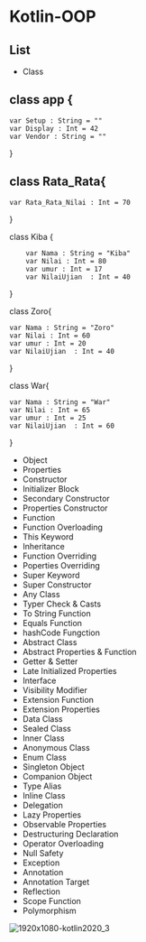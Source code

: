 # Kotlin-OOP

## List

- Class


## class app {

    var Setup : String = ""
    var Display : Int = 42
    var Vendor : String = ""


}

## class Rata_Rata{

    var Rata_Rata_Nilai : Int = 70
}



class Kiba {

        var Nama : String = "Kiba"
        var Nilai : Int = 80
        var umur : Int = 17
        var NilaiUjian  : Int = 40


}

class Zoro{

    var Nama : String = "Zoro"
    var Nilai : Int = 60
    var umur : Int = 20
    var NilaiUjian  : Int = 40
}


class War{

    var Nama : String = "War"
    var Nilai : Int = 65
    var umur : Int = 25
    var NilaiUjian  : Int = 60
}

- Object
- Properties
- Constructor
- Initializer Block
- Secondary Constructor
- Properties Constructor
- Function
- Function Overloading
- This Keyword
- Inheritance
- Function Overriding
- Poperties Overriding
- Super Keyword
- Super Constructor
- Any Class
- Typer Check & Casts
- To String Function
- Equals Function
- hashCode Fungction 
- Abstract Class
- Abstract Properties & Function
- Getter & Setter
- Late Initialized Properties
- Interface
- Visibility Modifier
- Extension Function
- Extension Properties
- Data Class
- Sealed Class
- Inner Class
- Anonymous Class
- Enum Class
- Singleton Object
- Companion Object
- Type Alias
- Inline Class
- Delegation 
- Lazy Properties
- Observable Properties
- Destructuring Declaration
- Operator Overloading
- Null Safety
- Exception
- Annotation
- Annotation Target
- Reflection
- Scope Function
- Polymorphism




![1920x1080-kotlin2020_3](https://user-images.githubusercontent.com/59316805/120331635-2dcd6900-c318-11eb-8d82-ceb7c7c9f24e.png)


